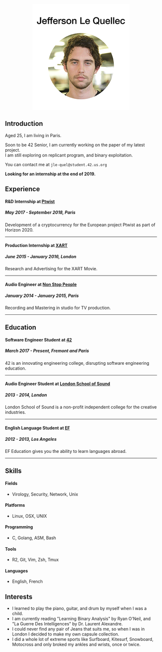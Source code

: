 <p align="center"><img src="resume.png"></p>

## Introduction

Aged 25, I am living in Paris.

Soon to be 42 Senior, I am currently working on the paper of my latest project.  
I am still exploring on replicant program, and binary exploitation.

You can contact me at `jle-quel@student.42.us.org`

**Looking for an internship at the end of 2019.**

## Experience

#### R&D Internship at [Ptwist](https://ptwist.eu/)
##### May 2017 - September 2018, Paris

Development of a cryptocurrency for the European project Ptwist as part of Horizon 2020.

---

#### Production Internship at [XART](https://www.xartthemovie.com/)
##### June 2015 - January 2016, London

Research and Advertising for the XART Movie.

-----

#### Audio Engineer at [Non Stop People](http://www.non-stop-people.com/)
##### January 2014 - January 2015, Paris

Recording and Mastering in studio for TV production.

-----


## Education

#### Software Engineer Student at [42](https://www.42.fr/)
##### March 2017 - Present, Fremont and Paris

42 is an innovating engineering college, disrupting software engineering education.

-----

#### Audio Engineer Student at [London School of Sound](https://www.londonschoolofsound.co.uk/)
##### 2013 - 2014, London

London School of Sound is a non-profit independent college for the creative industries.

-----

#### English Language Student at [EF](https://www.ef.fr/)
##### 2012 - 2013, Los Angeles

EF Education gives you the ability to learn languages abroad.

-----

## Skills

#### Fields

- Virology, Security, Network, Unix

#### Platforms

- Linux, OSX, UNIX

#### Programming

- C, Golang, ASM, Bash

#### Tools

- R2, Git, Vim, Zsh, Tmux

#### Languages

- English, French

## Interests

- I learned to play the piano, guitar, and drum by myself when I was a child.
- I am currently reading "Learning Binary Analysis" by Ryan O'Neil, and "La Guerre Des Intelligences" by Dr. Laurent Alexandre.
- I could never find any pair of Jeans that suits me, so when I was in London I decided to make my own capsule collection.
- I did a whole lot of extreme sports like Surfboard, Kitesurf, Snowboard, Motocross and only broked my ankles and wrists, once or twice.
